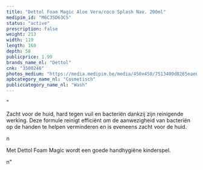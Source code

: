 ```yaml
---
title: "Dettol Foam Magic Aloe Vera/coco Splash Nav. 200ml"
medipim_id: "M6C35D63C5"
status: "active"
prescription: false
weight: 213
width: 119
length: 169
depth: 58
publicprice: 1.99
brands_name_nl: "Dettol"
cnk: "3500246"
photos_medium: "https://media.medipim.be/media/450x450/7513400d8265eae6fa148a6a222873a9.jpg"
apbcategory_name_nl: "Cosmetisch"
publiccategory_name_nl: "Wash"
---
```

"<p>Zacht voor de huid, hard tegen vuil en bacteriën dankzij zijn reinigende werking. Deze formule reinigt efficiënt om de aanwezigheid van bacteriën op de handen te helpen verminderen en is eveneens zacht voor de huid.</p>n<p>Met Dettol Foam Magic wordt een goede handhygiëne kinderspel.</p>n"

